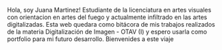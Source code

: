 Hola, soy Juana Martinez! Estudiante  de la licenciatura en artes visuales con orientacion en artes del fuego y actualmente infiltrado en las artes  digitalizadas.
Esta web quedara como bitácora de mis trabajos realizados de la materia  Digitalización de Imagen - OTAV (I) y espero usarla como portfolio para mi futuro desarrollo.
Bienvenides a este viaje 

